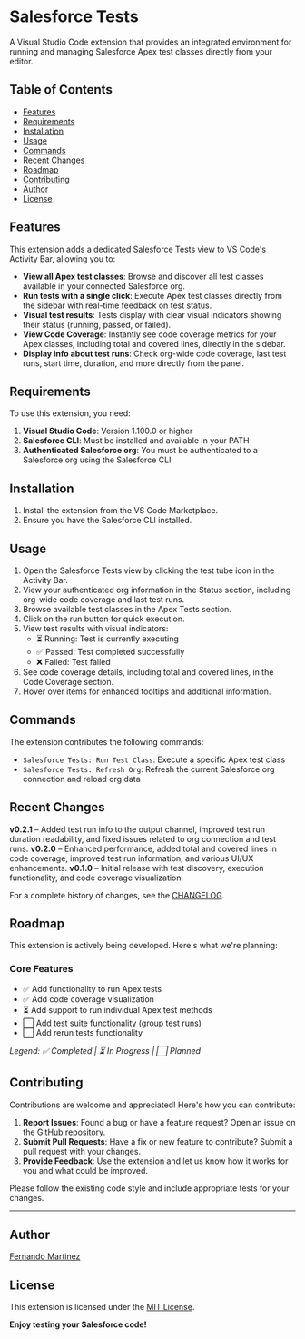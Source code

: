 # Salesforce Tests

A Visual Studio Code extension that provides an integrated environment for running and managing Salesforce Apex test classes directly from your editor.

## Table of Contents
- [Features](#features)
- [Requirements](#requirements)
- [Installation](#installation)
- [Usage](#usage)
- [Commands](#commands)
- [Recent Changes](#recent-changes)
- [Roadmap](#roadmap)
- [Contributing](#contributing)
- [Author](#author)
- [License](#license)

## Features

This extension adds a dedicated Salesforce Tests view to VS Code's Activity Bar, allowing you to:

- **View all Apex test classes**: Browse and discover all test classes available in your connected Salesforce org.
- **Run tests with a single click**: Execute Apex test classes directly from the sidebar with real-time feedback on test status.
- **Visual test results**: Tests display with clear visual indicators showing their status (running, passed, or failed).
- **View Code Coverage**: Instantly see code coverage metrics for your Apex classes, including total and covered lines, directly in the sidebar.
- **Display info about test runs**: Check org-wide code coverage, last test runs, start time, duration, and more directly from the panel.

## Requirements

To use this extension, you need:

1. **Visual Studio Code**: Version 1.100.0 or higher
2. **Salesforce CLI**: Must be installed and available in your PATH
3. **Authenticated Salesforce org**: You must be authenticated to a Salesforce org using the Salesforce CLI

## Installation

1. Install the extension from the VS Code Marketplace.
2. Ensure you have the Salesforce CLI installed.

## Usage

1. Open the Salesforce Tests view by clicking the test tube icon in the Activity Bar.
2. View your authenticated org information in the Status section, including org-wide code coverage and last test runs.
3. Browse available test classes in the Apex Tests section.
4. Click on the run button for quick execution.
5. View test results with visual indicators:
   - ⏳ Running: Test is currently executing
   - ✅ Passed: Test completed successfully
   - ❌ Failed: Test failed
6. See code coverage details, including total and covered lines, in the Code Coverage section.
7. Hover over items for enhanced tooltips and additional information.

## Commands

The extension contributes the following commands:

* `Salesforce Tests: Run Test Class`: Execute a specific Apex test class
* `Salesforce Tests: Refresh Org`: Refresh the current Salesforce org connection and reload org data

## Recent Changes

**v0.2.1** – Added test run info to the output channel, improved test run duration readability, and fixed issues related to org connection and test runs.
**v0.2.0** – Enhanced performance, added total and covered lines in code coverage, improved test run information, and various UI/UX enhancements.
**v0.1.0** – Initial release with test discovery, execution functionality, and code coverage visualization.

For a complete history of changes, see the [CHANGELOG](CHANGELOG.md).

## Roadmap

This extension is actively being developed. Here's what we're planning:

### Core Features

- ✅ Add functionality to run Apex tests
- ✅ Add code coverage visualization
- ⏳ Add support to run individual Apex test methods
- ⬜ Add test suite functionality (group test runs)
- ⬜ Add rerun tests functionality

*Legend: ✅ Completed | ⏳ In Progress | ⬜ Planned*

## Contributing

Contributions are welcome and appreciated! Here's how you can contribute:

1. **Report Issues**: Found a bug or have a feature request? Open an issue on the [GitHub repository](https://github.com/femartinezg/salesforce-tests/issues).
2. **Submit Pull Requests**: Have a fix or new feature to contribute? Submit a pull request with your changes.
3. **Provide Feedback**: Use the extension and let us know how it works for you and what could be improved.

Please follow the existing code style and include appropriate tests for your changes.

---

## Author

[Fernando Martinez](https://github.com/femartinezg)

## License

This extension is licensed under the [MIT License](LICENSE).

**Enjoy testing your Salesforce code!**
